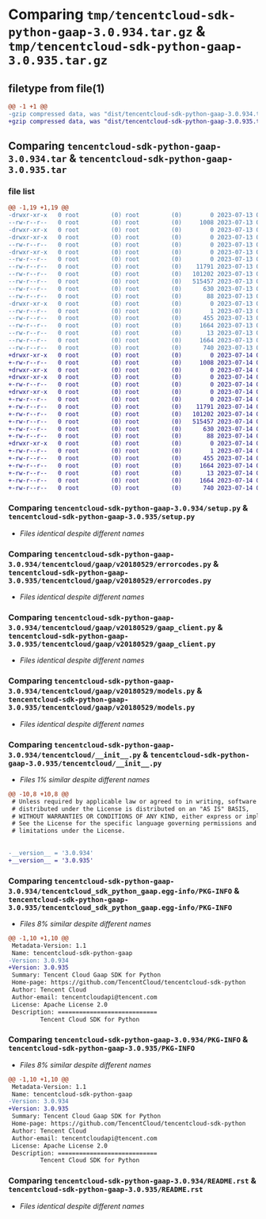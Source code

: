 # Comparing `tmp/tencentcloud-sdk-python-gaap-3.0.934.tar.gz` & `tmp/tencentcloud-sdk-python-gaap-3.0.935.tar.gz`

## filetype from file(1)

```diff
@@ -1 +1 @@
-gzip compressed data, was "dist/tencentcloud-sdk-python-gaap-3.0.934.tar", last modified: Thu Jul 13 00:22:44 2023, max compression
+gzip compressed data, was "dist/tencentcloud-sdk-python-gaap-3.0.935.tar", last modified: Fri Jul 14 00:30:58 2023, max compression
```

## Comparing `tencentcloud-sdk-python-gaap-3.0.934.tar` & `tencentcloud-sdk-python-gaap-3.0.935.tar`

### file list

```diff
@@ -1,19 +1,19 @@
-drwxr-xr-x   0 root         (0) root         (0)        0 2023-07-13 00:22:44.000000 tencentcloud-sdk-python-gaap-3.0.934/
--rw-r--r--   0 root         (0) root         (0)     1008 2023-07-13 00:22:44.000000 tencentcloud-sdk-python-gaap-3.0.934/setup.py
-drwxr-xr-x   0 root         (0) root         (0)        0 2023-07-13 00:22:44.000000 tencentcloud-sdk-python-gaap-3.0.934/tencentcloud/
-drwxr-xr-x   0 root         (0) root         (0)        0 2023-07-13 00:22:44.000000 tencentcloud-sdk-python-gaap-3.0.934/tencentcloud/gaap/
--rw-r--r--   0 root         (0) root         (0)        0 2023-07-13 00:22:44.000000 tencentcloud-sdk-python-gaap-3.0.934/tencentcloud/gaap/__init__.py
-drwxr-xr-x   0 root         (0) root         (0)        0 2023-07-13 00:22:44.000000 tencentcloud-sdk-python-gaap-3.0.934/tencentcloud/gaap/v20180529/
--rw-r--r--   0 root         (0) root         (0)        0 2023-07-13 00:22:44.000000 tencentcloud-sdk-python-gaap-3.0.934/tencentcloud/gaap/v20180529/__init__.py
--rw-r--r--   0 root         (0) root         (0)    11791 2023-07-13 00:22:44.000000 tencentcloud-sdk-python-gaap-3.0.934/tencentcloud/gaap/v20180529/errorcodes.py
--rw-r--r--   0 root         (0) root         (0)   101202 2023-07-13 00:22:44.000000 tencentcloud-sdk-python-gaap-3.0.934/tencentcloud/gaap/v20180529/gaap_client.py
--rw-r--r--   0 root         (0) root         (0)   515457 2023-07-13 00:22:44.000000 tencentcloud-sdk-python-gaap-3.0.934/tencentcloud/gaap/v20180529/models.py
--rw-r--r--   0 root         (0) root         (0)      630 2023-07-13 00:22:44.000000 tencentcloud-sdk-python-gaap-3.0.934/tencentcloud/__init__.py
--rw-r--r--   0 root         (0) root         (0)       88 2023-07-13 00:22:44.000000 tencentcloud-sdk-python-gaap-3.0.934/setup.cfg
-drwxr-xr-x   0 root         (0) root         (0)        0 2023-07-13 00:22:44.000000 tencentcloud-sdk-python-gaap-3.0.934/tencentcloud_sdk_python_gaap.egg-info/
--rw-r--r--   0 root         (0) root         (0)        1 2023-07-13 00:22:44.000000 tencentcloud-sdk-python-gaap-3.0.934/tencentcloud_sdk_python_gaap.egg-info/dependency_links.txt
--rw-r--r--   0 root         (0) root         (0)      455 2023-07-13 00:22:44.000000 tencentcloud-sdk-python-gaap-3.0.934/tencentcloud_sdk_python_gaap.egg-info/SOURCES.txt
--rw-r--r--   0 root         (0) root         (0)     1664 2023-07-13 00:22:44.000000 tencentcloud-sdk-python-gaap-3.0.934/tencentcloud_sdk_python_gaap.egg-info/PKG-INFO
--rw-r--r--   0 root         (0) root         (0)       13 2023-07-13 00:22:44.000000 tencentcloud-sdk-python-gaap-3.0.934/tencentcloud_sdk_python_gaap.egg-info/top_level.txt
--rw-r--r--   0 root         (0) root         (0)     1664 2023-07-13 00:22:44.000000 tencentcloud-sdk-python-gaap-3.0.934/PKG-INFO
--rw-r--r--   0 root         (0) root         (0)      740 2023-07-13 00:22:44.000000 tencentcloud-sdk-python-gaap-3.0.934/README.rst
+drwxr-xr-x   0 root         (0) root         (0)        0 2023-07-14 00:30:58.000000 tencentcloud-sdk-python-gaap-3.0.935/
+-rw-r--r--   0 root         (0) root         (0)     1008 2023-07-14 00:30:58.000000 tencentcloud-sdk-python-gaap-3.0.935/setup.py
+drwxr-xr-x   0 root         (0) root         (0)        0 2023-07-14 00:30:58.000000 tencentcloud-sdk-python-gaap-3.0.935/tencentcloud/
+drwxr-xr-x   0 root         (0) root         (0)        0 2023-07-14 00:30:58.000000 tencentcloud-sdk-python-gaap-3.0.935/tencentcloud/gaap/
+-rw-r--r--   0 root         (0) root         (0)        0 2023-07-14 00:30:58.000000 tencentcloud-sdk-python-gaap-3.0.935/tencentcloud/gaap/__init__.py
+drwxr-xr-x   0 root         (0) root         (0)        0 2023-07-14 00:30:58.000000 tencentcloud-sdk-python-gaap-3.0.935/tencentcloud/gaap/v20180529/
+-rw-r--r--   0 root         (0) root         (0)        0 2023-07-14 00:30:58.000000 tencentcloud-sdk-python-gaap-3.0.935/tencentcloud/gaap/v20180529/__init__.py
+-rw-r--r--   0 root         (0) root         (0)    11791 2023-07-14 00:30:58.000000 tencentcloud-sdk-python-gaap-3.0.935/tencentcloud/gaap/v20180529/errorcodes.py
+-rw-r--r--   0 root         (0) root         (0)   101202 2023-07-14 00:30:58.000000 tencentcloud-sdk-python-gaap-3.0.935/tencentcloud/gaap/v20180529/gaap_client.py
+-rw-r--r--   0 root         (0) root         (0)   515457 2023-07-14 00:30:58.000000 tencentcloud-sdk-python-gaap-3.0.935/tencentcloud/gaap/v20180529/models.py
+-rw-r--r--   0 root         (0) root         (0)      630 2023-07-14 00:30:58.000000 tencentcloud-sdk-python-gaap-3.0.935/tencentcloud/__init__.py
+-rw-r--r--   0 root         (0) root         (0)       88 2023-07-14 00:30:58.000000 tencentcloud-sdk-python-gaap-3.0.935/setup.cfg
+drwxr-xr-x   0 root         (0) root         (0)        0 2023-07-14 00:30:58.000000 tencentcloud-sdk-python-gaap-3.0.935/tencentcloud_sdk_python_gaap.egg-info/
+-rw-r--r--   0 root         (0) root         (0)        1 2023-07-14 00:30:58.000000 tencentcloud-sdk-python-gaap-3.0.935/tencentcloud_sdk_python_gaap.egg-info/dependency_links.txt
+-rw-r--r--   0 root         (0) root         (0)      455 2023-07-14 00:30:58.000000 tencentcloud-sdk-python-gaap-3.0.935/tencentcloud_sdk_python_gaap.egg-info/SOURCES.txt
+-rw-r--r--   0 root         (0) root         (0)     1664 2023-07-14 00:30:58.000000 tencentcloud-sdk-python-gaap-3.0.935/tencentcloud_sdk_python_gaap.egg-info/PKG-INFO
+-rw-r--r--   0 root         (0) root         (0)       13 2023-07-14 00:30:58.000000 tencentcloud-sdk-python-gaap-3.0.935/tencentcloud_sdk_python_gaap.egg-info/top_level.txt
+-rw-r--r--   0 root         (0) root         (0)     1664 2023-07-14 00:30:58.000000 tencentcloud-sdk-python-gaap-3.0.935/PKG-INFO
+-rw-r--r--   0 root         (0) root         (0)      740 2023-07-14 00:30:58.000000 tencentcloud-sdk-python-gaap-3.0.935/README.rst
```

### Comparing `tencentcloud-sdk-python-gaap-3.0.934/setup.py` & `tencentcloud-sdk-python-gaap-3.0.935/setup.py`

 * *Files identical despite different names*

### Comparing `tencentcloud-sdk-python-gaap-3.0.934/tencentcloud/gaap/v20180529/errorcodes.py` & `tencentcloud-sdk-python-gaap-3.0.935/tencentcloud/gaap/v20180529/errorcodes.py`

 * *Files identical despite different names*

### Comparing `tencentcloud-sdk-python-gaap-3.0.934/tencentcloud/gaap/v20180529/gaap_client.py` & `tencentcloud-sdk-python-gaap-3.0.935/tencentcloud/gaap/v20180529/gaap_client.py`

 * *Files identical despite different names*

### Comparing `tencentcloud-sdk-python-gaap-3.0.934/tencentcloud/gaap/v20180529/models.py` & `tencentcloud-sdk-python-gaap-3.0.935/tencentcloud/gaap/v20180529/models.py`

 * *Files identical despite different names*

### Comparing `tencentcloud-sdk-python-gaap-3.0.934/tencentcloud/__init__.py` & `tencentcloud-sdk-python-gaap-3.0.935/tencentcloud/__init__.py`

 * *Files 1% similar despite different names*

```diff
@@ -10,8 +10,8 @@
 # Unless required by applicable law or agreed to in writing, software
 # distributed under the License is distributed on an "AS IS" BASIS,
 # WITHOUT WARRANTIES OR CONDITIONS OF ANY KIND, either express or implied.
 # See the License for the specific language governing permissions and
 # limitations under the License.
 
 
-__version__ = '3.0.934'
+__version__ = '3.0.935'
```

### Comparing `tencentcloud-sdk-python-gaap-3.0.934/tencentcloud_sdk_python_gaap.egg-info/PKG-INFO` & `tencentcloud-sdk-python-gaap-3.0.935/tencentcloud_sdk_python_gaap.egg-info/PKG-INFO`

 * *Files 8% similar despite different names*

```diff
@@ -1,10 +1,10 @@
 Metadata-Version: 1.1
 Name: tencentcloud-sdk-python-gaap
-Version: 3.0.934
+Version: 3.0.935
 Summary: Tencent Cloud Gaap SDK for Python
 Home-page: https://github.com/TencentCloud/tencentcloud-sdk-python
 Author: Tencent Cloud
 Author-email: tencentcloudapi@tencent.com
 License: Apache License 2.0
 Description: ============================
         Tencent Cloud SDK for Python
```

### Comparing `tencentcloud-sdk-python-gaap-3.0.934/PKG-INFO` & `tencentcloud-sdk-python-gaap-3.0.935/PKG-INFO`

 * *Files 8% similar despite different names*

```diff
@@ -1,10 +1,10 @@
 Metadata-Version: 1.1
 Name: tencentcloud-sdk-python-gaap
-Version: 3.0.934
+Version: 3.0.935
 Summary: Tencent Cloud Gaap SDK for Python
 Home-page: https://github.com/TencentCloud/tencentcloud-sdk-python
 Author: Tencent Cloud
 Author-email: tencentcloudapi@tencent.com
 License: Apache License 2.0
 Description: ============================
         Tencent Cloud SDK for Python
```

### Comparing `tencentcloud-sdk-python-gaap-3.0.934/README.rst` & `tencentcloud-sdk-python-gaap-3.0.935/README.rst`

 * *Files identical despite different names*

